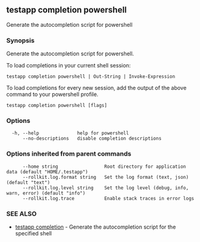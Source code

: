 ## testapp completion powershell

Generate the autocompletion script for powershell

### Synopsis

Generate the autocompletion script for powershell.

To load completions in your current shell session:

	testapp completion powershell | Out-String | Invoke-Expression

To load completions for every new session, add the output of the above command
to your powershell profile.

```
testapp completion powershell [flags]
```

### Options

```
  -h, --help              help for powershell
      --no-descriptions   disable completion descriptions
```

### Options inherited from parent commands

```
      --home string                 Root directory for application data (default "HOME/.testapp")
      --rollkit.log.format string   Set the log format (text, json) (default "text")
      --rollkit.log.level string    Set the log level (debug, info, warn, error) (default "info")
      --rollkit.log.trace           Enable stack traces in error logs
```

### SEE ALSO

* [testapp completion](testapp_completion.md)  - Generate the autocompletion script for the specified shell
